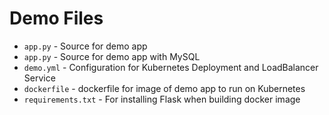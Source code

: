 # Demo Files
- `app.py` - Source for demo app
- `app.py` - Source for demo app with MySQL
- `demo.yml` - Configuration for Kubernetes Deployment and LoadBalancer Service
- `dockerfile` - dockerfile for image of demo app to run on Kubernetes
- `requirements.txt` - For installing Flask when building docker image
